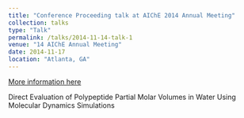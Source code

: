 ```yaml
---
title: "Conference Proceeding talk at AIChE 2014 Annual Meeting"
collection: talks
type: "Talk"
permalink: /talks/2014-11-14-talk-1
venue: "14 AIChE Annual Meeting"
date: 2014-11-17
location: "Atlanta, GA"
---
```


[More information here](https://aiche.confex.com/aiche/2014/webprogram/Paper375679.html)

Direct Evaluation of Polypeptide Partial Molar Volumes in Water Using Molecular Dynamics Simulations

